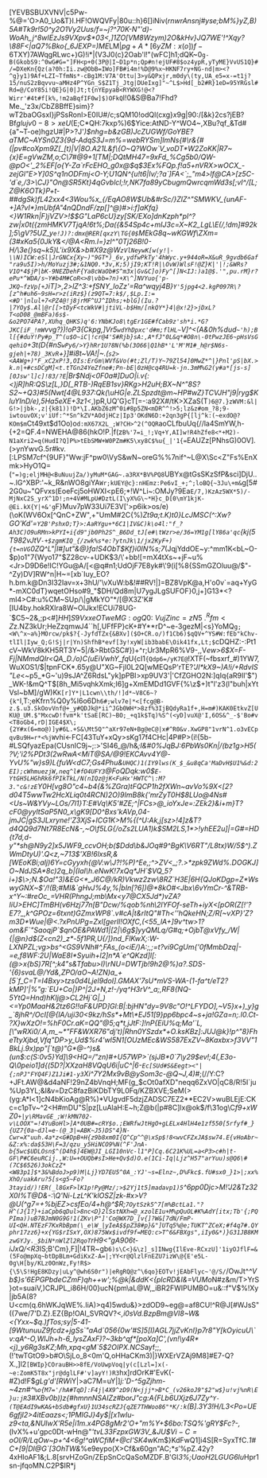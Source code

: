 [YEVBSBUXVNV|c5Pw-%@='O>A0_Uo&T}I.HF!OWQVFy|80u::h}6[]iNiv(_rnwrAnsnj#yse;bM%}yZ,B)5A#Tk9r!50^y2O1Vy2Uus/f=~j?^70K-N"'d)-WoAh_j^8wIEzJs9VXpv$*03<,]1ZO[VM8Wzym)2O_&*kHv}JQ7WE'!^Xqy?\88F<|aQ7%Bko{_6JEXP=)ME*LM$|pg+A*[6yZM:x(o])f-6%'nQr*zY-gyMTg)p]?XAUP!upWP"@CQQ+b$TXY)7AWqgRLwc+)G)!i*|(V3J0(c}2Oab'l!"(wFC]h1;dQK~0`g-B(GkobS9:^0wG#G="]FH<p+0(3P@|I~D1p*n;Qp#n!ejUF#8$oz4ypR,yTyME}VvUS1Q}#/=DXeKn{Qz(a?0h:Ii.zw@ObB=IWo]FB#i4m!%D@9%x~HKNF7ry+NG-nd|m><?^g}y1)9Af+LZI~TfmNs*-cBg1M:V7A'Ottu|3>y&QPxjr,m0dy\(ty,UA_e5=x-=t1j?15/nuS2zBqvvu~aMHz4P^YGn_S$Z1Tj_Jtg|DUeIxg]"~^L$>Hd[_b2#R}1eD=95YRGsl#Rd=@/CoY85i!QE}G|0|Jt;t{nYEpyaB<RYWXG!@<?Wirr'#4t#f[k%,!m2aBqfIF0w]$)OFkQ`I!0&S@Ba7!Fhd?Me._'z3x/CbZ8BffE}sim}?wT2baOGsxI}jPSsRonl>E0IU#/c;sQM10!odQl(cxg}$x9%Y5!X2X~{{!Je"gN)BF*FN4SbSXA+\u{JGugO;O\lV|%1Y@[w7%VRLf02JR!WtF>PrkH^HWXOp.'g3W1bqVue;Cj'fsNuk'E<)KD2ttXQ$o3\j5AeQ|tM1!<z'/Oq1_cFYqW@LncR&SWHZg`Y~dzpCGYp6L`M!|60:V}*$SX:e&tm-oUb+H-4Z}c=%JP29%Jo\v.$._iL[,9:eRrF]oRKEa6]D<yQ0mgK(+PGQDX1`6~wxH%87LGMDo[9XR*b$%Zt\!Pd.1(mhwz:4odfxwChc>[rGq!`Lw2mO0~y&Ij2quAbJKrtVMtih'bXGeTG@";g7v1]5+,GvFC:D>3\@ij:vI60$YBm.v8zqzJ9bhwB]Y$Z'`RV)eYT|fe|)|qlO2C:y88f^h%~nNj}('2%)yv]Q4A'sbij>umM-VSGhrsBdgI?yQ.O=='aCDS.Xi$g|90:/[&k}2cs?jEB?Bf$glujv0-8>xeU($E;C*QH:7kxp%)6$Yice:AtND-Y^WO4~,XBu?qf_&Td#{a"\~T-oe)hgzU#|P>?J'_)$nhg=b&zGB)JcZUGWf/GoYBE?aTMC~AYSn0Z3{9d-AdqS3J=m%=webRYSm]lmNs{#\r&{#(|pv#coXpm9Z[_[t)|V|8O.A21L&f\{O~Q?WOw`V_voDT*W2ZoKK|R7~{x}E=gVwZM,o;C\7#@9+1[TM|;DQtMH47=9xFd_%Cg5b0/QW-@pO<'_2%EF[o{Y-Za`rFcEHO_g0x@$q$3Ex%FQp.f!a5+nVRX>wOCX_-zejGl"E>Y]0S^q1nODFmj<O-Y;U1QN^{u!t6|Iv/;?a`]FA<`;_"m4>lf@CA>[z5C-'d`e,/3>\CJ}"On@SR5Kt}4qGvblcl;!r,NK7fa89yCbugmQwrcqmWd3s[;vI^/[L;Z@K6OTk}P+t-##dgSk)fL42xx4<3Wou%x_{/EqAO8W$Ub&#rSc/}ZlZ^"SMWKV_{unAF-+]A?vI*}mUbfA"4nQDndF/zp[]^@)#>i:f]aKfq}<}W1Rkn|F)jVZV>!$$G"LaP6cU}zy[SK/EXo]dnKzph*pI^?zw|x0t({zmHMKV7TjqA!6t%;Da({&54Sp4c+mIJ3c=X~K2_LgL\E(/,!dm]#92k];5\gV?5UZ_y`e!J)?:dmx@RER[qxzY\TG{0$`MEkG8q~wKGWf\ZXm=(3#xKa5{0JkY&</@A<Rm.l=}zl^"0Tj26B!0-H/\3e(}sq~k5)L'ix9X&>b#X9z@W`zVlNeywK[w(y!|-\\N)ICW:eSl|JrGNCx{Xy~)"9GT*)_6v,ydfwPkTy'4hWyc.y+944oR=X&uR_9gvdb6Gaf"ra9u5I)>h/MoYuzj3#;&1NQ0.*3v,K;5)jI9;KT!R|\OvW)WlsF!@Z}K|'|!;&WRs?V1O*4$jP|bK-9NEZDehF{Ya8cWaOb#S^m3x|Gv&C]o)Fy^[]N<IJ:)a1@$.'",pu.rM}r?ePu*^WDA/s~Y#b4M#CoR<>8\vbb=?n)+X\^]NVYuo{'p-JKQ~fzVp[+J`iT]>,2>lZ^3:+fSNY_loZz'=Ra^wqyj4B}`Y'5jpg4<2.kgP097R\?[z^h#uh6~9sH=r>z(iRz$}(z9QT=7:k$/,$Lp.I:=<#D'|nlul+7<PZ4@!j8jrMF^UJ^IDhs;+blG](Iu.?|7YOy$.Al|@r[[>tDyF<tcWkV#|jtiVL-b$Hm/[nkQY*}4|@x!2}>jDxL?T<oD08_@mBFa)6s$-&o2PO74PA?,XUhq_QHKS)q'6:YNbKJo8\tgEr1GE#fCab9z'sh*i.*G?JKC[iF_!mW`vvg?})!oP3{Ckpg,]Vr5`wdYhDpxc'd#m;flHL~`V]^<(A&0h%dud`~'h);Bl[{#duY!Py#p_T^(u$O~iC|!cr@4'S#Rjb}sA:,A*fJ"0L&q*#O8n\-0tPwzJE6~pHsVsGqehiO`+3t(D{#nS`wPy6/>Y}hRr1U?8N(%b(3O66|Q1hB*'L'M'M1#_h@r$N6s-gjeh|+78)_3KvR`+}]#i8t~VA!|~.(`s2><AAWg+)"F_xC2xP!3,OIs:ErGm\WVf&Vo(#t;Zl/T)Y~79Zl54]0MwZ*^|}Pnl'pS|bX.>k.n|+#csDCgM]<t.tTGn24YeZfne#;Pn-bE|0zH@cq4RU=k-jn.3mM%G2(y#a*[js-s][0Jsw'l]c]!83/?E`|Br$Ndj<0F0a#]DuO|i.v{:<)jR]hR:QS\z[L,}D[_RTB-)RqEB1sv}RKg>H2uH;BX~N^"8S?S2~+Q3}#5(Nwt[4@L937:Qk(\uHG|e.ZLSpzdt@m~HP#wZ}TCVJH"j9|ryg$KluYInD/e),5Ha5eXE+3z1<_,)pR,UQ'G}cT[=-:a92X#/tK>XZaS(T`)6@7.}zWVM:&l|G!>|jbk-,z|{k81))!D*\I.AKbZ6zM^0i#8p5ZN<mDR^^!>5;lz&z#om_?8;9-iwtouvOX;v'iUf:^*Sn^kZV*AOdjHCz|Ip3'OKdN6D:+2qn3gP{[lj^k:(~exdO@?KOm$m`Ct49xt$d1Oo)o`d:mX67X2L_;W?CH>^2(^OQR`aoCLfbuUq{//la4SmYW,h-{+2=QF.4=NWEHA@86(hkO!P.|f(z`B%'7=i_!;Vq+Y,AI]w!R4hZfe8<*+M2)-N1aXri2=q(HudI?Q]P%>tEbSMW+W0PZm#K5\xy8C$%u{_|'1{=`EAUZz[PNhsG)0OV].(>ynYwvG.5r#kv.[:LPSM7cf^{9UF}"Ww:jF^pw0\VyS&wN~oreG%%7nif^~L@X\Sc<Z"Fs%EnXmk>HyO1Q=(`"=)g;eljMH@<BuNuujZa/)yMuM*GAG~.a3RX*BV%PQ8`UBYx@tGsSKzSfP&sci]DjU..~.lG^XBP:\'~k_R&nWO8giYA`Wr;kUEY@c}:nHEmz:Pe6vI_+;^;loBQ{~3Ju\+m&`g[5#2G0u~"QFvxs(EoeFcj5oHWXI<pE6;\*!W^Li~:OMJy?9Ea`E/7,)KzAz5WX*5)/-MjNxC2S_yrX^1D!;n+4V#MLpU#DztL(I\yX%G\~*H}c_D[0\mY1kjK-@Ei.kX{Y|+&'g`F}Muv7pW33Ui7E3V['>p6ik>os/e)(\oK(WV6Ox[^QnC+ZW",+"UmM#2C{%)_Zt9a;t.K)t0}LcJMSC(^:Xw?GO'Kd'=`Y2B'PshxO;T}>:AaRYgu+*6C1|IV&C)k\o4l:"f_?Ah3C)O9uRMn>kPYI+i{d9"jb0Ph2S^_B6Dd_tJ[e#\tWzr>e/36=YM1g[lY86a'qc`{kj(5$T982vJ$tV`-+$zgmKIQ_{/zwk%s*e:?ytnJk\1/jx2KyF+){t=nVG`0ZQ^L"|I#]ut\"&@}fa!S4ObT$Kf}i0IN%s;7_(JqjYddOE~y:^mm1K<bL~O-$p)o1"7{Wyo17"$Z28cv-+UDK$3/\'+bb![=mX4tXs~+jF~u%<Jr>D9D6e!IC!YGu@A/[<@q#n1;UdOjF7E8yk#\'9(i[%8{SSmGZOluu@/$"-^Zy)DV]RW^n|H~=[xb`Iuy_EO?h.bm.k@Dn3I32Iav=x+3hU/'\vXuW:b&!##RV!|]=BZ8VpK@a,H'o0v`=aq+YyG*-mXC0dT}wqetOHso#9_"$DH/Qd8m|U7ygJLgSUFOF}0,j+]G13*<?mI4>C#:u%CM~SUp/\|gMkYO"*/[@X3Z'K#[IU4by.hokRXlra8W~OIJkx!ECUi78UG-`$C5~2&,;p<#$]HH]S9VxxeOTweMG:ogQ0:~VujZinc=zN5~.^Rfm<Z%FXPm3%3<VeB>(4E*$z.NZ3kUr;HeZzqmwJ4``h[,UFfFP}cK+#Y**rD^~e-3gezM|<s}YoMQ`g;<W\^x~a%}MOrcw/pk$?{-JyfdTZx{&BXv]($O+CR.o/)f1Cb6)$qQV+^YS#W:fEb"kChv-tlIl|Iyw_Q;G!Sj|r|Yn)ShfhB*evf[3y!xyW[ib3babE\Oik41fx,Lt;$`cDQHZ:-:Pt1cV~WkV8kKH5RT3Y~5|/&>RbtGSC#})+^r;Ur3MpR6%V9-,,V*ew>6$X=F-Fj|NMmdQIr<QA_D./o)C(uEiVwhY_fq*U{cI1`{Qdp6=/yK7E@`!XTF(~fbsxrf_#)1YW7,WuXOS1/$|tpnFCK*.65y@U"XG~FjI0L2Q[wMEQsP'rTE?_'JI*kX9~)A!i\/+RdvIS"Le_<~p5_*G~'u)9sJA^Z6RdsL"yk]pPBI>xp9UV3'|'CfZGHO2N:]qIq{aR9Il'$")_WK-!&mQ^T$[8h_Mi5vqhkXmk;I6]g+XmEMDd1GVF{\%\z$+)t"l'z3(l"buh|xYtVsl~bM]/gW)K`K[r]Y*|L1cwn\\th/!]d*~V8C6~?{k"`l,T:;eKfrn%Q0y%l6o6D`h6#;wlv7e|*<[fcg@B-z.$.u3.SkOovVnf@+_y#QDJk@*ii^JGb0WH*>8zf%3IjBQdyRa1f+,H=m#)KAK0EtkvZ[UKU@_UM.$"MxcwD!fvm*k'tSaE[RC)~BO;_+q1k$Tq)%S^(<yD]vuX@'I,6OS&^_-$'Bo#v<T8oGb4,rD|IGE4$X\;{2Y#x(6=mo@)]y#6L.+S&\Mt5Q"^aXr97eN+Bg@eC@|x#^R0&v.XwGP8"1vrN^1.o3vECpqvBu9H=r*<%jW`vhi<-FC[43TuY+xQy>sKg17f4CHc|4P#P>(i!{5b-\#LSQfyazEpa(CUsnIC9j~;:>'SI46_@/h&_;I&#0%JqBJ:6PbWs0Kn\|/(bz1g>H5(?V;'i2%PDt3(2wRwA<MiT@SA/@9!EKCAvv4Y@-YvU%"w}s9)L{fuW<dC7;*Gs4Phu&`UHQC)1(IY9lws(K_$_&u8qCa'MaDvH$U1%&d:2EI);cWhmuezjW,neq^l#fO4UFY3`@FoQDqk:w0$`E-YtGH5LHGhRk6fPIkTkL/N(nIQz@jK<FuHx'HWTC^\:M?3."c&!zE`Y0H[vg8*O"c4~b4{&%ZGra)tFQCP1h2fXWn~avVo%9*X<[2?d04T5wwTw2HcXLiq0t4RCN)2O)9ImB8k{'mrZyT0H$8LUo@4Ns#<Us~W&YVy~LOs/7l1}T:E#Vq\K5'\#ZE;^|FCs>@_ioYxJe=:ZEk2}&i+m}T?cF0@yyltSaP5N0_x\gK9[D0^Bxs'kAVp,04-jmJC|gS3JLxryne!'Z3XjS+lCG1K>M%{(^U:Ak,j[sz>!4]z&T?d4QQ9d7Nt7R8EcN&-,~O\f5LG{/oZs2LUA1)k$SM2LS,1*>!yhEE2u]|=G#=HD{t7d,d-y"*sh@N9y2]x5JWF9_ccvOH;b($Ddd\b&JOq#9^BgK\V6RT"/L8tx)W/5$^).ZWmDtyU)'.Q<z,~713$'XB!6lxsR,&[WEoKBi;aIj)6Y=cGyyxh{@V:w\J?!%P)^Ee,;^>ZV<_;?.>*zpk9ZWd%.DOGKJ]O~NdJSA*8c)2q_b|(IaI\h.eNwK!7xQq*JH`$VQ_5?i+)$\>;N.$Oa!"3)&EG<*_J6C@/kR)Vkwz2zw\8RZ`H3E|6H{QJoKDgp=Z*WswyGNX~$'/!(B;#MI&`gHvJ%4y,%|bIn[?6])@*8kO#<Jbx\6vYmCr-^&TRB-x^Y~:#reOc_=VHR(PhngJ;mb\Mx<y7@CX5Jd*)vZA?IiU>EHC]TmBH(v6Hzj77n[B"Dcw/%qob%nh\2lYFOf-seTh+iyX<[pOR(Z[!'?E7?_,k^GPOz=6txnt)GZmxWP8`.v#cA|t&rItQ"#Th<''hQkeHN;Z/R[~vXP}'Z?m3D*Wue|@<.?xPnUPg=Zxl[gerIl!OXfC,(<55_lA+]9v^tw>1?om&F`"SaoqjP`$qnOE&PAWd1|[2|\6g$]yyQMLq/G#q;+OjbT@xVfy_/W|{|@n}d$(Z<cn2)_z*-5f1PR,U{/]}nd_FlKwX;:W-LXNPZL;vg>bs^<GS9VNh#^,FAs_(o<iE/)A:;,;=t?vi9CgUm{'0fMmbDzq|-=e,f8WF:2U|WaE8I*Syuih+l2]n*A`e^QKzd]l[:(@>x{bS)7R[^;k4"s&Tfabu>I)\rNU=DWTjb!9h2@%)a?.SDS-'{6)svaL@/Yd&,ZPO/aO~A!ZN)a_+[5`f_C=T=I4Bxy>tzs0d4Ljel9doI].GMAX'7sU*mVS-WA-(1-fa^t/eT2?kMP]'|%"g:`EU+Co|}P^|2J+N,z!-/yq^H3rV^_a;,RF8{NQ-5YtQ=Hnd)hKIj@>CL2Hj`G|_)<=Yp0MaaH&2tz6G!!aF&UPD]Gl:B|:bjHN"dy=9V8c"O!^LFYDO],~V5}x+)_y}g_`8jhR^/OcI[@{lA/uji30<9kz/hSs*+Mt\*EJ51[9}pp6bpc4~s+ja!GZa=n;.I0.Ct-?X}wXzO!=%hF0Cr.aK=QQ"@5;q*t,jJtF:]!nP{EiU%q;Ma'`L,[\"wRXi0/.A,m_~*"FF&WXR76"dj't)|Rhn0YSzdx*+O.ksKBz]:JUJ@k}!p^"8}FheTtyXjbd,Vfq"DP>y_Ud$%r4'wl5N1[OUzMEc&WS587ExZV~8Kaxbx>f3VV"1BkLj.9x)pp"[`t@)"G*@-^)s&(un$:c(S:0v5}Yd]\9<HQ=/"zn)#+U57WP>`(sjJB*0`7\y29$ev!;4(,E3o-Q\0peio1]d{(5D*?|XXzaH8VQqU6i|uC^|6-`Ec[SUd#S&Eegt><"|{;nPJ"FYQ4F)Z1Ji#1-y3`Xi^7Y2Mx9vB@ySom3c-@Q~J,4)#_;(//Y:C?+JFt.AW@&d4aNF!29nZ4bVnqH;MF(g_$cOt0afXD"neqq6ZxVO|qC8/R!5I`ju%Up3YL;&I&v=DzC8fazBiKDbTY9L0Fq/KZBXVE;SeM(>(yg:A*l<1]cN4bKioAg@R%)*VUgvdF5dzjZADSC7EZ2**EC2V>wuBLEjE:CKc=c1pTv~^2<H#mDU"S|pz[LuAlaH:E~h;Z@b(|p#8C]lx@ok$/f\31og\C*f9+xWZ0`+|y\RMavGE_;W!kMN702-v\LOOX"=!4YuBoHl>]A*0UB#=cRY$o.;EWRfwJtHgO+gLELx4HlH4e1zf550[5rfyf#_}{UZ7{0a~dJl=e-(@_3|=ABK~J5)DS"4}N-Cwr=X"uuh.4a*z<G#DpB+H{z9b8xm0I{Q^Cp^^@\xSp$!8<wvCFZxJA$sw74.E{vHoAbr~&Z:x%:da$53H\F=3/qzu_y5HiNCO9%N(^F'JnA-b{5wc$UDLOsn$^(D4h$]4EW@JI_LGI10nVc-l1"P]Cq.6C21K%UL=a<P3>c#h|t-GF\P#C6euRCij.,W:U=+OUQb#sI>He+Qv$d)O.e(1Ci-Iq|Ljz^H57"arYuu)s@Q6\#(7C$6526)3okCzZ*<W83p1]$*3&%BdoJ>p9)M|Lj}YD7EU5^0A_:YJ'~s=Elnz~,D%Fkc$.fU#sx0_}1>|;xx%XhO/uakAru?5[s<g5~Fo?3tayid/)!ER(_l8GxF>lK1p!Py@Mz/;>$2Yj1t5]madavp1)5`^6pp0Djc>M!'J2&Tz32X0I%T@D&-:\Q'Ni-LzL^K'klOSZ|zk-#x>V?@U(^g7=+\%bjEZ>csfEo/4+h@^$R;`7OytSzk5^7[m%BctLa1."?H^(J{1?}+iaCpb6qDul>8nc<D}2lSstNXh=@_xzolE1u+M%pQuOL#K%AdY[itx;Tb'{;PQPIma))uB7BJmN0G9G!1(ZKv\P"]'Co@WX7D_[v{]?W&[7dN/FmP-UI<QH.NTEzF7KxRbBpm(\_e\W_|yIeA$$pZ38#p}&"]UTq5%@e;TUKT^ZCeX;#f4q7#.QYphr17zz6}+x{YG$rISxY,OX)875Wx$ivdf9f=MEQ:c>T^6&FBXgs",iIy0&*)}G31JB8KMzwGYJy._$biN*nWlZl2RqoT`rH9<"gA906t-iJxQ/<R3*IS;B'Cm},F]|!4TR~gb`6)s\C<}&\z]_s]INwg{IlEve-RCxzU]'1iyOJflF=&(5Fo@mpXq~btDpBLm+GdiKxZ-A=|;YY<r@QlzlFnEZU7izW\@{E'e5L-0g\H[by/KLz0OnWz,Fy!R$>{\5\S!HgE8KDzy|uLy^@wh6S0r")|eRgRQ@z^\6qo}EOTv!jEAbFlyc~'@/S/`/OwJt^*^Vb$}s'6EPGPbdeCZmF)qh++w';%@k|&ddK<{plcRD&I&=VUMo*N#z&m/T>YrS}ot=suaiV,)CRJPL_i86H/00}ucN{pm\aL@W,_iBR2FWIPUMBO=u&::f"V$%!Xy|jb5A(8?U<cm(q.6hWKJqWE%.IiA)>q4)5wdu&}>zdOD9~eg@=af8CU!^R@J[#WJsS"((7we/7'D.Z}.EZ{Bp!OAI_SVRQV?<*,i0sVd\.BzpBm@VI8~W&<{Yxx~$q.)fTos;sy|5-41-[9WtunuuZ9fcdz+jgSs`"aAd`056{0w'#S]5[I)AGL7jjZvKnI}p7r8"Y[kOyicuU\`v:qA^-O,WlJh+h-6_IysZAxF)?~3kb^qf*[poXa]C',(vn!\y4R*<j)_y6Rg3sKZ;Mh,xpq<gM`5$2OIPX.NCS*ayf;;,(!'twTGtO9>b#O\SjLo_8<0m'Q,oHHaCKm3)|\}WXErVZAj9M8]#E7-Q?X.,]l2`[BWIp}COrauBH>>8fE/VoUwpVoq|y(c[Lzl=]x(-~e:ZomK5T8x"jr@dglLF#'v]ayY!)R3`hx]rdOrK#'EvK(\-#Z)d!F$*gLg'd'[RW*iY|>aC7M=uY|]_j:'D-^5gZjhm-~4zn#^`%o{M7='/hA#TqD]:F4j|4X9^zD9(N<jjj*>B*C_(v26koJ9"$2"w$}u!vj%nR\E}u:jR`3#XBv0b))z{#hmnnNSAIZz#borJ"cg:A{FLb6UXjz6J7Zy^`Y-(T@EAdI9wKA&+bSdb#gfxU}1U34scRZJ{qZE7THWoo86"*K/:k`(B].3Y3!H/L3<Po=UE6gfjl2>4itEaazs<;1PMIGJ}4y$|[x1wIu-z9<ta,&NUlwX'R5e|i1m.x4PG8gMr2'O+"m%Y+$6bo:TSQ%'gRY\$Fc?\-,_(lvX%+u'gpc0Dt-wHn@"*'tvL33FzpxGW3V_&JU$$Vi-C=oOl/R/LqO$w~p+^4<6g!^aWCfiM+@cl'SK4*wKm$}KdFwQ1]i4S[R=SyxTfC._1#C+[9|DI@G`[3OhTW&_%e9eypo(X>Cf&x60gn"AC;$*s'$%pZ.42y?4xHloAF1&;L.8[srvHZoGn/ZEpSnCcQaSoMZDF.B'Gl*3%;UaoH2LGUG6lu*Hpr1sn-jfqoMN.C2P$IR*j